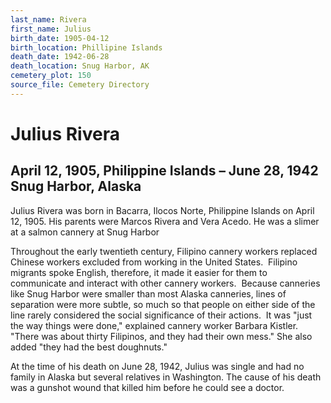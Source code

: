 ```yaml
---
last_name: Rivera
first_name: Julius
birth_date: 1905-04-12
birth_location: Phillipine Islands
death_date: 1942-06-28
death_location: Snug Harbor, AK
cemetery_plot: 150
source_file: Cemetery Directory
---
```

# Julius Rivera

## April 12, 1905, Philippine Islands – June 28, 1942 Snug Harbor, Alaska

Julius Rivera was born in Bacarra, Ilocos Norte, Philippine Islands on April 12, 1905. His parents were Marcos Rivera and Vera Acedo. He was a slimer at a salmon cannery at Snug Harbor

Throughout the early twentieth century, Filipino cannery workers replaced Chinese workers excluded from working in the United States.  Filipino migrants spoke English, therefore, it made it easier for them to communicate and interact with other cannery workers.  Because canneries like Snug Harbor were smaller than most Alaska canneries, lines of separation were more subtle, so much so that people on either side of the line rarely considered the social significance of their actions.  It was "just the way things were done," explained cannery worker Barbara Kistler. "There was about thirty Filipinos, and they had their own mess." She also added "they had the best doughnuts."

At the time of his death on June 28, 1942, Julius was single and had no family in Alaska but several relatives in Washington. The cause of his death was a gunshot wound that killed him before he could see a doctor.
